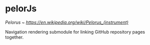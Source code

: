 # pelorJs
<i>Pelorus ~ https://en.wikipedia.org/wiki/Pelorus_(instrument)</i><br/>
 
Navigation rendering submodule for linking GitHub repository pages together.
